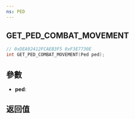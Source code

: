 ```yaml
---
ns: PED
---
```

## GET_PED_COMBAT_MOVEMENT

```c
// 0xDEA92412FCAEB3F5 0xF3E7730E
int GET_PED_COMBAT_MOVEMENT(Ped ped);
```


## 參數
* **ped**: 

## 返回值
